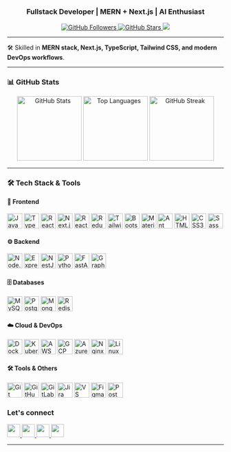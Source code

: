 <h3 align="center">Fullstack Developer | MERN + Next.js | AI Enthusiast</h3>

<p align="center">
  <a href="https://github.com/AliAsgharSWE" target="_blank">
    <img src="https://img.shields.io/github/followers/AliAsgharSWE?label=Followers&style=social" alt="GitHub Followers" />
  </a>
  <a href="https://github.com/AliAsgharSWE" target="_blank">
    <img src="https://img.shields.io/github/stars/AliAsgharSWE?label=Stars&style=social" alt="GitHub Stars" />
  </a>
  <a href="https://www.linkedin.com/in/AliAsgharSWE" target="_blank">
    <img src="https://img.shields.io/badge/-Connect-blue?logo=Linkedin&logoColor=white&style=flat" />
  </a>
</p>

---

🛠 Skilled in **MERN stack, Next.js, TypeScript, Tailwind CSS, and modern DevOps workflows**.  

---

### 📊 GitHub Stats
<div align="center">
  <img src="https://github-readme-stats.vercel.app/api?username=AliAsgharSWE&show_icons=true&theme=radical&hide_border=false&count_private=true" height="150" alt="GitHub Stats" />
  <img src="https://github-readme-stats.vercel.app/api/top-langs/?username=AliAsgharSWE&layout=compact&theme=radical&hide_border=false&langs_count=8" height="150" alt="Top Languages" />
  <img src="https://github-readme-streak-stats.herokuapp.com?user=AliAsgharSWE&theme=radical&hide_border=false" height="150" alt="GitHub Streak" />
</div>

---

### 🛠️ Tech Stack & Tools  

#### 🎨 Frontend  
<p align="left">
  <img src="https://cdn.jsdelivr.net/gh/devicons/devicon/icons/javascript/javascript-original.svg" height="35" alt="JavaScript" />
  <img src="https://cdn.jsdelivr.net/gh/devicons/devicon/icons/typescript/typescript-original.svg" height="35" alt="TypeScript" />
  <img src="https://cdn.jsdelivr.net/gh/devicons/devicon/icons/react/react-original.svg" height="35" alt="React" />
  <img src="https://cdn.jsdelivr.net/gh/devicons/devicon/icons/nextjs/nextjs-original.svg" height="35" alt="Next.js" />
  <img src="https://raw.githubusercontent.com/remix-run/react-router/main/assets/react-router-mark-color.svg" height="35" alt="React Router" />
  <img src="https://cdn.jsdelivr.net/gh/devicons/devicon/icons/redux/redux-original.svg" height="35" alt="Redux" />
  <img src="https://cdn.jsdelivr.net/gh/devicons/devicon/icons/tailwindcss/tailwindcss-original.svg" height="35" alt="Tailwind CSS" />
  <img src="https://cdn.jsdelivr.net/gh/devicons/devicon/icons/bootstrap/bootstrap-original.svg" height="35" alt="Bootstrap" />
  <img src="https://cdn.jsdelivr.net/gh/devicons/devicon/icons/materialui/materialui-original.svg" height="35" alt="Material UI" />
  <img src="https://static-00.iconduck.com/assets.00/ant-design-icon-512x512-xbdsnx83.png" height="35" alt="Ant Design" />
  <img src="https://cdn.jsdelivr.net/gh/devicons/devicon/icons/html5/html5-original.svg" height="35" alt="HTML5" />
  <img src="https://cdn.jsdelivr.net/gh/devicons/devicon/icons/css3/css3-original.svg" height="35" alt="CSS3" />
  <img src="https://cdn.jsdelivr.net/gh/devicons/devicon/icons/sass/sass-original.svg" height="35" alt="Sass" />
</p>

#### ⚙️ Backend  
<p align="left">
  <img src="https://cdn.jsdelivr.net/gh/devicons/devicon/icons/nodejs/nodejs-original.svg" height="35" alt="Node.js" />
  <img src="https://cdn.jsdelivr.net/gh/devicons/devicon/icons/express/express-original.svg" height="35" alt="Express.js" />
  <img src="https://cdn.jsdelivr.net/gh/devicons/devicon/icons/nestjs/nestjs-plain.svg" height="35" alt="NestJS" />
  <img src="https://cdn.jsdelivr.net/gh/devicons/devicon/icons/python/python-original.svg" height="35" alt="Python" />
  <img src="https://cdn.jsdelivr.net/gh/devicons/devicon/icons/fastapi/fastapi-original.svg" height="35" alt="FastAPI" />
  <img src="https://cdn.jsdelivr.net/gh/devicons/devicon/icons/graphql/graphql-plain.svg" height="35" alt="GraphQL" />
</p>

#### 🗄️ Databases  
<p align="left">
  <img src="https://cdn.jsdelivr.net/gh/devicons/devicon/icons/mysql/mysql-original.svg" height="35" alt="MySQL" />
  <img src="https://cdn.jsdelivr.net/gh/devicons/devicon/icons/postgresql/postgresql-original.svg" height="35" alt="PostgreSQL" />
  <img src="https://cdn.jsdelivr.net/gh/devicons/devicon/icons/mongodb/mongodb-original.svg" height="35" alt="MongoDB" />
  <img src="https://cdn.jsdelivr.net/gh/devicons/devicon/icons/redis/redis-original.svg" height="35" alt="Redis" />
</p>

#### ☁️ Cloud & DevOps  
<p align="left">
  <img src="https://cdn.jsdelivr.net/gh/devicons/devicon/icons/docker/docker-original.svg" height="35" alt="Docker" />
  <img src="https://cdn.jsdelivr.net/gh/devicons/devicon/icons/kubernetes/kubernetes-plain.svg" height="35" alt="Kubernetes" />
  <img src="https://cdn.jsdelivr.net/gh/devicons/devicon/icons/aws/aws-original.svg" height="35" alt="AWS" />
  <img src="https://cdn.jsdelivr.net/gh/devicons/devicon/icons/googlecloud/googlecloud-original.svg" height="35" alt="GCP" />
  <img src="https://cdn.jsdelivr.net/gh/devicons/devicon/icons/azure/azure-original.svg" height="35" alt="Azure" />
  <img src="https://cdn.jsdelivr.net/gh/devicons/devicon/icons/nginx/nginx-original.svg" height="35" alt="Nginx" />
  <img src="https://cdn.jsdelivr.net/gh/devicons/devicon/icons/linux/linux-original.svg" height="35" alt="Linux" />
</p>

#### 🛠️ Tools & Others  
<p align="left">
  <img src="https://cdn.jsdelivr.net/gh/devicons/devicon/icons/git/git-original.svg" height="35" alt="Git" />
  <img src="https://cdn.jsdelivr.net/gh/devicons/devicon/icons/github/github-original.svg" height="35" alt="GitHub" />
  <img src="https://cdn.jsdelivr.net/gh/devicons/devicon/icons/gitlab/gitlab-original.svg" height="35" alt="GitLab" />
  <img src="https://cdn.jsdelivr.net/gh/devicons/devicon/icons/jira/jira-original.svg" height="35" alt="Jira" />
  <img src="https://cdn.jsdelivr.net/gh/devicons/devicon/icons/vscode/vscode-original.svg" height="35" alt="VS Code" />
  <img src="https://cdn.jsdelivr.net/gh/devicons/devicon/icons/figma/figma-original.svg" height="35" alt="Figma" />
  <img src="https://cdn.jsdelivr.net/gh/devicons/devicon/icons/postman/postman-original.svg" height="35" alt="Postman" />
</p>


### Let's connect
<p align="left">
  <a href="mailto:aliasghar.dev@gmail.com" target="_blank">
    <img src="https://img.shields.io/badge/Gmail-D14836?logo=gmail&logoColor=white&style=for-the-badge" height="30" />
  </a>
  <a href="https://www.linkedin.com/in/AliAsgharSWE" target="_blank">
    <img src="https://img.shields.io/badge/LinkedIn-0077B5?logo=linkedin&logoColor=white&style=for-the-badge" height="30" />
  </a>
  <a href="https://twitter.com/AliAsgharSWE" target="_blank">
    <img src="https://img.shields.io/badge/Twitter-1DA1F2?logo=twitter&logoColor=white&style=for-the-badge" height="30" />
  </a>
  <a href="https://github.com/AliAsgharSWE" target="_blank">
    <img src="https://img.shields.io/badge/GitHub-181717?logo=github&logoColor=white&style=for-the-badge" height="30" />
  </a>
</p>

---

